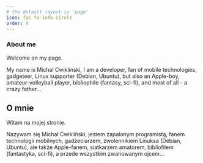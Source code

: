```yaml
---
# the default layout is 'page'
icon: fas fa-info-circle
order: 4
---
```


### About me

Welcome on my page. 

My name is Michal Cwiklinski, I am a developer, fan of mobile technologies, gadgeteer, Linux supporter (Debian, Ubuntu), but also an Apple-boy, amateur-volleyball player, bibliophile (fantasy, sci-fi), and most of all - a crazy father…

## O mnie

Witam na mojej stronie.

Nazywam się Michał Ćwikliński, jestem zapalonym programistą, fanem technologii mobilnych, gadżeciarzem, zwolennikiem Linuksa (Debian, Ubuntu), ale także Apple-fanem, siatkarzem amatorem, bibliofilem (fantastyka, sci-fi), a przede wszystkim zwariowanym ojcem…
